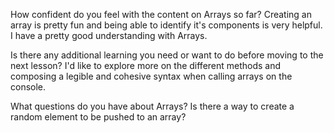 How confident do you feel with the content on Arrays so far?
  Creating an array is pretty fun and being able to identify it's components is very helpful. I have a pretty good understanding with Arrays.

Is there any additional learning you need or want to do before moving to the next lesson?
  I'd like to explore more on the different methods and composing a legible and cohesive syntax when calling arrays on the console.

What questions do you have about Arrays?
  Is there a way to create a random element to be pushed to an array?
